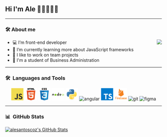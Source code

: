 ## Hi I'm Ale 👋🏽👩🏽‍💻

----

### 🛠 About me

<img src="https://user-images.githubusercontent.com/116589040/230762511-bdcc64a0-607d-4cec-954b-ea1ed13855a3.gif" align="right"/>


- 💻 I’m front-end developer
- 🚀 I’m currently learning more about JavaScript frameworks
- 👯 I like to work on team projects
- 🌱 I'm a student of Business Administration


----

### 🛠 &nbsp;Languages and Tools
<p align="center">
<a><img src="https://raw.githubusercontent.com/devicons/devicon/master/icons/javascript/javascript-original.svg" alt="javascript" width="40" height="40"/></a>
<a><img src="https://raw.githubusercontent.com/devicons/devicon/master/icons/html5/html5-original-wordmark.svg" alt="html5" width="40" height="40"/></a>
<a><img src="https://raw.githubusercontent.com/devicons/devicon/master/icons/css3/css3-original-wordmark.svg" alt="css3" width="40" height="40"/> </a>
<a><img src="https://raw.githubusercontent.com/devicons/devicon/master/icons/nodejs/nodejs-original-wordmark.svg" alt="nodejs" width="40" height="40"/></a>
<a><img src="https://raw.githubusercontent.com/devicons/devicon/master/icons/python/python-original.svg" alt="python" width="40" height="40"/></a>
<a><img src="https://angular.io/assets/images/logos/angular/angular.svg" alt="angular" width="40" height="40"/></a>
<a><img src="https://raw.githubusercontent.com/devicons/devicon/master/icons/typescript/typescript-original.svg" alt="typescript" width="40" height="40"/></a>
<a><img src="https://github.com/devicons/devicon/blob/master/icons/firebase/firebase-plain-wordmark.svg" alt="Firebase" width="40" height="40"/></a>
<a><img src="https://www.vectorlogo.zone/logos/git-scm/git-scm-icon.svg" alt="git" width="40" height="40"/></a>
<a><img src="https://www.vectorlogo.zone/logos/figma/figma-icon.svg" alt="figma" width="40" height="40"/></a>
</p>


----

### 📊 &nbsp;GitHub Stats
<a href="https://awesome-github-stats.azurewebsites.net/index.html??cardType=github&theme=nightowl&preferLogin=true">    <img  alt="alesantoscoz's GitHub Stats" src="https://awesome-github-stats.azurewebsites.net/user-stats/alesantoscoz?cardType=github&theme=nightowl&preferLogin=true" />  </a>
